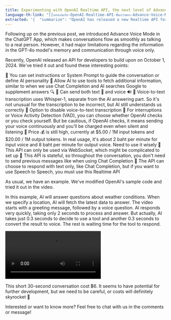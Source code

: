 ```yaml
---
title: Experimenting with OpenAI Realtime API, the next level of Advance Voice Mode!
language-th-link: "[[ลองเล่นกับ-OpenAI-Realtime-API-ขั้นกว่าของ-Advance-Voice-Mode!]]"
extracted: '{  "summarize": "OpenAI has released a new Realtime API for developers, enhancing voice interactions with AI. This API offers features like setting instructions, using tools for information retrieval, handling both text and voice inputs, and improved conversation flow. However, it comes with high costs and some technical complexities. The post includes an example of the API in action, demonstrating its capabilities in answering weather-related questions.",  "keywords": [    "OpenAI",    "Realtime API",    "Voice interaction",    "AI development",    "System Prompt",    "Tools integration",    "Voice-to-text",    "WebSocket",    "Stateful API",    "Speech to Speech",    "Weather information",    "API pricing",    "Voice Activity Detection",    "Whisper-1",    "ChatGPT App"  ]}'
---
```

Following up on the previous post, we introduced Advance Voice Mode in the ChatGPT App, which makes conversations flow as smoothly as talking to a real person. However, it had major limitations regarding the information in the GPT-4o model's memory and communication through voice only.

Recently, OpenAI released an API for developers to build upon on October 1, 2024. We've tried it out and found these interesting points:

🔹 You can set instructions or System Prompt to guide the conversation or define AI personality 
🔹 Allow AI to use tools to fetch additional information, similar to when we use Chat Completion and AI searches Google to supplement answers 🔍 
🔹 Can send both text 📝 and voice 🔊 
🔹 Voice-to-text transcription uses Whisper-1, separate from the AI answering part. So it's not unusual for the transcription to be incorrect, but AI still understands us correctly 
🔹 Option to disable voice-to-text transcription 
🔹 For interruptions or Voice Activity Detection (VAD), you can choose whether OpenAI checks or you check yourself. But be cautious, if OpenAI checks, it means sending your voice continuously and you'll be charged even when silent and listening 
🔹 Price 💰 is still high, currently at $5.00 / 1M input tokens and $20.00 / 1M output tokens. In real usage, it's about 2 baht per minute for input voice and 8 baht per minute for output voice. Need to use it wisely 
🔹 This API can only be used via WebSocket, which might be complicated to set up 
🔹 This API is stateful, so throughout the conversation, you don't need to send previous messages like when using Chat Completion 
🔹 The API can choose to respond with text only, like Chat Completion, but if you want to use Speech to Speech, you must use this Realtime API

As usual, we have an example. We've modified OpenAI's sample code and tried it out in the video.

In this example, AI will answer questions about weather conditions. When we specify a location, AI will fetch the latest data to answer. The video starts with a greeting message, followed by a voice question. AI responds very quickly, taking only 2 seconds to process and answer. But actually, AI takes just 0.3 seconds to decide to use a tool and another 0.3 seconds to convert the result to voice. The rest is waiting time for the tool to respond.

<video src="https://cdn.indevmined.com/video/openai-realtime-api.mp4" controls></video>

This short 30-second conversation cost ฿6. It seems to have potential for further development, but we need to be careful, or costs will definitely skyrocket 💸

Interested or want to know more? Feel free to chat with us in the comments or message!